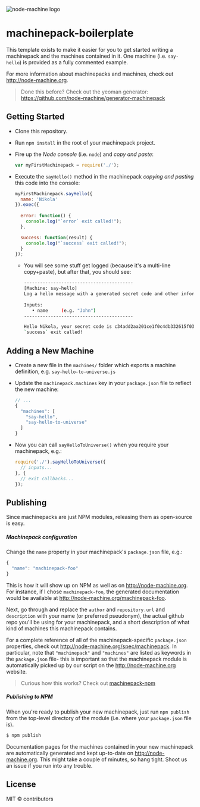 ![node-machine logo](http://node-machine.org/images/machine-anthropomorph-for-white-bg.png)
# machinepack-boilerplate

This template exists to make it easier for you to get started writing a machinepack and the machines contained in it.  One machine (i.e. `say-hello`) is provided as a fully commented example.

For more information about machinepacks and machines, check out http://node-machine.org.

> Done this before?  Check out the yeoman generator: https://github.com/node-machine/generator-machinepack

## Getting Started

- Clone this repository.
- Run `npm install` in the root of your machinepack project.
- Fire up the _Node console_ (i.e. `node`) and _copy and paste_: 
  ```javascript
  var myFirstMachinepack = require('./');
  ```

- Execute the `sayHello()` method in the machinepack _copying and pasting_ this code into the console:
  ```javascript
  myFirstMachinepack.sayHello({
    name: 'Nikola'
  }).exec({ 
    
    error: function() { 
      console.log("`error` exit called!");
    }, 
  
    success: function(result) { 
      console.log("`success` exit called!"); 
    } 
  });
  ```

  - You will see some stuff get logged (because it's a multi-line copy+paste), but after that, you should see:
    
    ```bash
    -----------------------------------------
    [Machine: say-hello]
    Log a hello message with a generated secret code and other information
 
    Inputs:
       • name     (e.g. "John")
    -----------------------------------------

    Hello Nikola, your secret code is c34add2aa201ce1f0c4db332615f03d0
    `success` exit called!
    ```


## Adding a New Machine
- Create a new file in the `machines/` folder which exports a machine definition, e.g. `say-hello-to-universe.js`
- Update the `machinepack.machines` key in your `package.json` file to reflect the new machine:
  
  ```javascript
  // ...
  {
    "machines": [
      "say-hello",
      "say-hello-to-universe"
    ]
  }
  ```
- Now you can call `sayHelloToUniverse()` when you require your machinepack, e.g.:
  
  ```javascript
  require('./').sayHelloToUniverse({
    // inputs...
  }, {
    // exit callbacks...
  });
  ```


## Publishing

Since machinepacks are just NPM modules, releasing them as open-source is easy.

##### Machinepack configuration
Change the `name` property in your machinepack's `package.json` file, e.g.:
```javascript
{
  "name": "machinepack-foo"
}
```
This is how it will show up on NPM as well as on http://node-machine.org.  For instance, if I chose `machinepack-foo`, the generated documentation would be available at http://node-machine.org/machinepack-foo.

Next, go through and replace the `author` and `repository.url` and `description` with your name (or preferred pseudonym), the actual github repo you'll be using for your machinepack, and a short description of what kind of machines this machinepack contains.

For a complete reference of all of the machinepack-specific `package.json` properties, check out http://node-machine.org/spec/machinepack.  In particular,  note that `"machinepack"` and `"machines"` are listed as keywords in the `package.json` file- this is important so that the machinepack module is automatically picked up by our script on the http://node-machine.org website.

> Curious how this works?  Check out [machinepack-npm](http://github.com/mikermcneil/machinepack-npm)


##### Publishing to NPM
When you're ready to publish your new machinepack, just run `npm publish` from the top-level directory of the module (i.e. where your `package.json` file is).

```bash
$ npm publish
```

Documentation pages for the machines contained in your new machinepack are automatically generated and kept up-to-date on http://node-machine.org.  This might take a couple of minutes, so hang tight.  Shoot us an issue if you run into any trouble.



## License

MIT &copy; contributors



